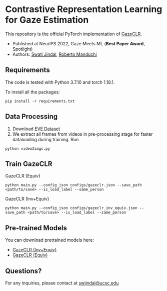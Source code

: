 
# Contrastive Representation Learning for Gaze Estimation

This repository is the official PyTorch implementation of [GazeCLR](https://arxiv.org/abs/2210.13404).

- Published at NeurIPS 2022, Gaze Meets ML (**Best Paper Award**, Spotlight)
- Authors: [Swati Jindal](https://jswati31.github.io/), [Roberto Manduchi](https://users.soe.ucsc.edu/~manduchi/)


## Requirements
The code is tested with Python 3.7.10 and torch 1.18.1.

To install all the packages:

```setup
pip install -r requirements.txt
```


## Data Processing

1. Download [EVE Dataset](https://ait.ethz.ch/projects/2020/EVE/)
2. We extract all frames from videos in pre-processing stage for faster dataloading during training. Run
```
python video2imgs.py
```

## Train GazeCLR

GazeCLR (Equiv)

```
python main.py --config_json configs/gazeclr.json --save_path <path/to/save> --is_load_label --same_person
```

GazeCLR (Inv+Equiv)

```
python main.py --config_json configs/gazeclr_inv_equiv.json --save_path <path/to/save> --is_load_label --same_person
```

## Pre-trained Models

You can download pretrained models here:

- [GazeCLR (Inv+Equiv)](https://drive.google.com/file/d/17_BdB-mnsZEw33yaqHZxJYX8YLArfcq9/view?usp=sharing)
- [GazeCLR (Equiv)](https://drive.google.com/file/d/1qGwQnCLkxHitrj1QLhBGDVLfmvEYU0r1/view?usp=sharing)

## Questions?

For any inquiries, please contact at swjindal@ucsc.edu
